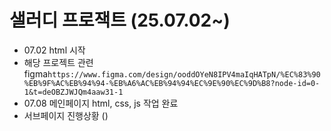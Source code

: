 # 샐러디 프로잭트 (25.07.02~)
* 07.02 html 시작
* 해당 프로젝트 관련 figma`https://www.figma.com/design/ooddOYeN8IPV4maIqHATpN/%EC%83%90%EB%9F%AC%EB%94%94-%EB%A6%AC%EB%94%94%EC%9E%90%EC%9D%B8?node-id=0-1&t=deOBZJWJQm4aaw31-1`
* 07.08 메인페이지 html, css, js 작업 완료
* 서브페이지 진행상황 ()
